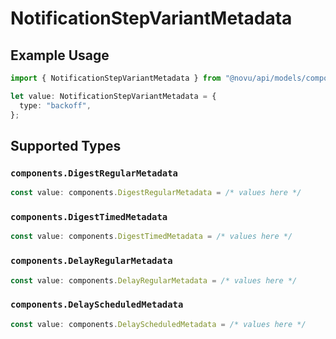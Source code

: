 # NotificationStepVariantMetadata

## Example Usage

```typescript
import { NotificationStepVariantMetadata } from "@novu/api/models/components";

let value: NotificationStepVariantMetadata = {
  type: "backoff",
};
```

## Supported Types

### `components.DigestRegularMetadata`

```typescript
const value: components.DigestRegularMetadata = /* values here */
```

### `components.DigestTimedMetadata`

```typescript
const value: components.DigestTimedMetadata = /* values here */
```

### `components.DelayRegularMetadata`

```typescript
const value: components.DelayRegularMetadata = /* values here */
```

### `components.DelayScheduledMetadata`

```typescript
const value: components.DelayScheduledMetadata = /* values here */
```

